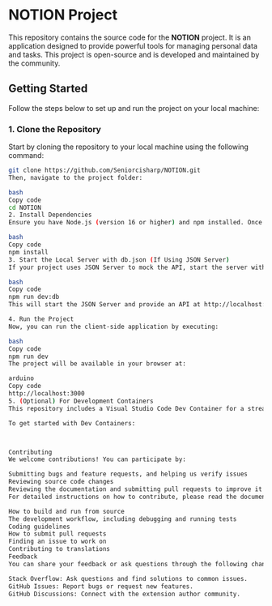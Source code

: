
# NOTION Project

This repository contains the source code for the **NOTION** project. It is an application designed to provide powerful tools for managing personal data and tasks. This project is open-source and is developed and maintained by the community.

## Getting Started

Follow the steps below to set up and run the project on your local machine:

### 1. Clone the Repository

Start by cloning the repository to your local machine using the following command:

```bash
git clone https://github.com/Seniorcisharp/NOTION.git
Then, navigate to the project folder:

bash
Copy code
cd NOTION
2. Install Dependencies
Ensure you have Node.js (version 16 or higher) and npm installed. Once that's confirmed, install the project's dependencies by running:

bash
Copy code
npm install
3. Start the Local Server with db.json (If Using JSON Server)
If your project uses JSON Server to mock the API, start the server with the following command:

bash
Copy code
npm run dev:db
This will start the JSON Server and provide an API at http://localhost:3001.

4. Run the Project
Now, you can run the client-side application by executing:

bash
Copy code
npm run dev
The project will be available in your browser at:

arduino
Copy code
http://localhost:3000
5. (Optional) For Development Containers
This repository includes a Visual Studio Code Dev Container for a streamlined development environment.

To get started with Dev Containers:



Contributing
We welcome contributions! You can participate by:

Submitting bugs and feature requests, and helping us verify issues
Reviewing source code changes
Reviewing the documentation and submitting pull requests to improve it
For detailed instructions on how to contribute, please read the document How to Contribute, which covers:

How to build and run from source
The development workflow, including debugging and running tests
Coding guidelines
How to submit pull requests
Finding an issue to work on
Contributing to translations
Feedback
You can share your feedback or ask questions through the following channels:

Stack Overflow: Ask questions and find solutions to common issues.
GitHub Issues: Report bugs or request new features.
GitHub Discussions: Connect with the extension author community.
